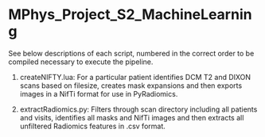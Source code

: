 # MPhys_Project_S2_MachineLearning

See below descriptions of each script, numbered in the correct order to be compiled necessary to execute the pipeline.

1. createNIFTY.lua: For a particular patient identifies DCM T2 and DIXON scans based on filesize, creates mask expansions and then exports images in a NifTi format for use in PyRadiomics.

2. extractRadiomics.py: Filters through scan directory including all patients and visits, identifies all masks and NifTi images and then extracts all unfiltered Radiomics features in .csv format.
